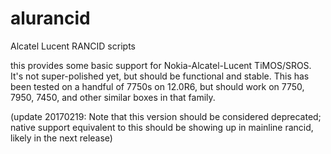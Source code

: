 alurancid
=========

Alcatel Lucent RANCID scripts

this provides some basic support for Nokia-Alcatel-Lucent TiMOS/SROS.
It's not super-polished yet, but should be functional and stable.
This has been tested on a handful of 7750s on 12.0R6, but should work on
7750, 7950, 7450, and other similar boxes in that family.

(update 20170219:
Note that this version should be considered deprecated; native support
equivalent to this should be showing up in mainline rancid, likely
in the next release)

